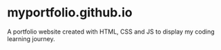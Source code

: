 # myportfolio.github.io
A portfolio website created with HTML, CSS and JS to display my coding learning journey.
